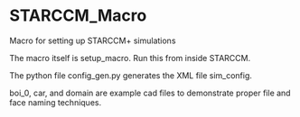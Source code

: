 # STARCCM_Macro
 Macro for setting up STARCCM+ simulations

The macro itself is setup_macro. Run this from inside STARCCM.

The python file config_gen.py generates the XML file sim_config. 

boi_0, car, and domain are example cad files to demonstrate proper file and face naming techniques.
